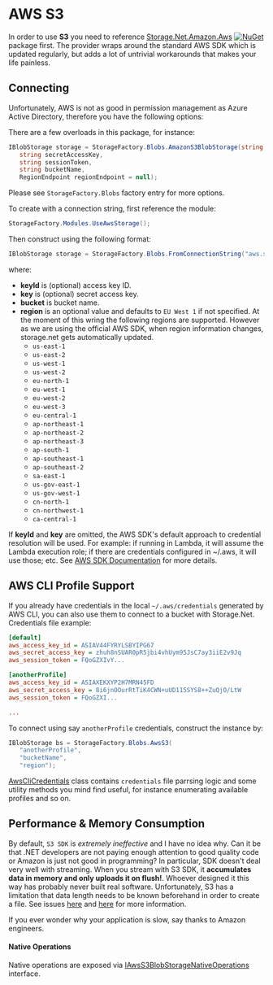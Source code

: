 # AWS S3

In order to use **S3** you need to reference [Storage.Net.Amazon.Aws](https://www.nuget.org/packages/Storage.Net.Amazon.Aws/) [![NuGet](https://img.shields.io/nuget/v/Storage.Net.Amazon.Aws.svg)](https://www.nuget.org/packages/Storage.Net.Amazon.Aws/) package first. The provider wraps around the standard AWS SDK which is updated regularly, but adds a lot of untrivial workarounds that makes your life painless.

## Connecting

Unfortunately, AWS is not as good in permission management as Azure Active Directory, therefore you have the following options:

There are a few overloads in this package, for instance:

```csharp
IBlobStorage storage = StorageFactory.Blobs.AmazonS3BlobStorage(string accessKeyId,
   string secretAccessKey,
   string sessionToken,
   string bucketName,
   RegionEndpoint regionEndpoint = null);
```

Please see `StorageFactory.Blobs` factory entry for more options.

To create with a connection string, first reference the module:

```csharp
StorageFactory.Modules.UseAwsStorage();
```

Then construct using the following format:

```csharp
IBlobStorage storage = StorageFactory.Blobs.FromConnectionString("aws.s3://keyId=...;key=...;bucket=...;region=...");
```

where:
- **keyId** is (optional) access key ID.
- **key** is (optional) secret access key.
- **bucket** is bucket name.
- **region** is an optional value and defaults to `EU West 1` if not specified. At the moment of this wring the following regions are supported. However as we are using the official AWS SDK, when region information changes, storage.net gets automatically updated.
  - `us-east-1`
  - `us-east-2`
  - `us-west-1`
  - `us-west-2`
  - `eu-north-1`
  - `eu-west-1`
  - `eu-west-2`
  - `eu-west-3`
  - `eu-central-1`
  - `ap-northeast-1`
  - `ap-northeast-2`
  - `ap-northeast-3`
  - `ap-south-1`
  - `ap-southeast-1`
  - `ap-southeast-2`
  - `sa-east-1`
  - `us-gov-east-1`
  - `us-gov-west-1`
  - `cn-north-1`
  - `cn-northwest-1`
  - `ca-central-1`

If **keyId** and **key** are omitted, the AWS SDK's default approach to credential resolution will be used. For example: if running in Lambda, it will assume the Lambda execution role; if there are credentials configured in ~/.aws, it will use those; etc.  See [AWS SDK Documentation](https://docs.aws.amazon.com/sdk-for-net/v3/developer-guide/net-dg-config-creds.html) for more details.

## AWS CLI Profile Support

If you already have credentials in the local `~/.aws/credentials` generated by AWS CLI, you can also use them to connect to a bucket with Storage.Net. Credentials file example:


```ini
[default]
aws_access_key_id = ASIAV44FYRYLSBYIPG67
aws_secret_access_key = zhuh8nSUAR0pR5jbi4vhUym95JsC7ay3iiE2v9Jq
aws_session_token = FQoGZXIvY...

[anotherProfile]
aws_access_key_id = ASIAXEKXYP2H7MRN45FD
aws_secret_access_key = 8i6jnOOurRtTiK4CWN+uUD115SYS8++ZuQjO/LtW
aws_session_token = FQoGZXI...

...
```

To connect using say `anotherProfile` credentials, construct the instance by:

```csharp
IBlobStorage bs = StorageFactory.Blobs.AwsS3(
   "anotherProfile",
   "bucketName",
   "region");
```

[AwsCliCredentials](../../src/AWS/Storage.Net.Amazon.Aws/AwsCliCredentials.cs) class contains `credentials` file parrsing logic and some utility methods you mind find useful, for instance enumerating available profiles and so on.

## Performance & Memory Consumption

By default, `S3 SDK` is *extremely ineffective* and I have no idea why. Can it be that .NET developers are not paying enough attention to good quality code or Amazon is just not good in programming? In particular, SDK doesn't deal very well with streaming. When you stream with S3 SDK, it **accumulates data in memory and only uploads it on flush!**. Whoever designed it this way has probably never built real software. Unfortunately, S3 has a limitation that data length needs to be known beforehand in order to create a file. See issues [here](https://github.com/aws/aws-sdk-net/issues/1095) and [here](https://github.com/aws/aws-sdk-net/issues/1073) for more information.

If you ever wonder why your application is slow, say thanks to Amazon engineers.


#### Native Operations

Native operations are exposed via [IAwsS3BlobStorageNativeOperations](../../src/AWS/Storage.Net.Amazon.Aws/Blobs/IAwsS3BlobStorage.cs) interface.
